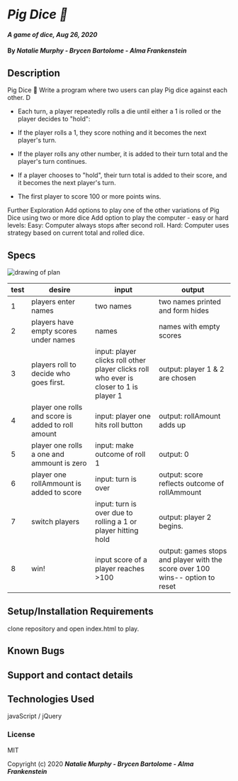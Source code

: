 # _Pig Dice 🎲_

#### _A game of dice, Aug 26, 2020_

#### By _**Natalie Murphy - Brycen Bartolome - Alma Frankenstein**_

## Description

Pig Dice 🎲
Write a program where two users can play Pig dice against each other. D

- Each turn, a player repeatedly rolls a die until either a 1 is rolled or the player decides to "hold":

- If the player rolls a 1, they score nothing and it becomes the next player's turn.

- If the player rolls any other number, it is added to their turn total and the player's turn continues.

- If a player chooses to "hold", their turn total is added to their score, and it becomes the next player's turn.

- The first player to score 100 or more points wins.

Further Exploration
Add options to play one of the other variations of Pig Dice using two or more dice
Add option to play the computer - easy or hard levels:
Easy: Computer always stops after second roll.
Hard: Computer uses strategy based on current total and rolled dice.

## Specs

![drawing of plan](imgs/aww-board(1).png)

| test | desire                                             | input                                                                                  | output                                                                        |
| ---- | -------------------------------------------------- | -------------------------------------------------------------------------------------- | ----------------------------------------------------------------------------- |
| 1    | players enter names                                | two names                                                                              | two names printed and form hides                                              |
| 2    | players have empty scores under names              | names                                                                                  | names with empty scores                                                       |
| 3    | players roll to decide who goes first.             | input: player clicks roll other player clicks roll who ever is closer to 1 is player 1 | output: player 1 & 2 are chosen                                               |
| 4    | player one rolls and score is added to roll amount | input: player one hits roll button                                                     | output: rollAmount adds up                                                    |
| 5    | player one rolls a one and ammount is zero         | input: make outcome of roll 1                                                          | output: 0                                                                     |
| 6    | player one rollAmmount is added to score           | input: turn is over                                                                    | output: score reflects outcome of rollAmmount                                 |
| 7    | switch players                                     | input: turn is over due to rolling a 1 or player hitting hold                          | output: player 2 begins.                                                      |
| 8    | win!                                               | input score of a player reaches >100                                                   | output: games stops and player with the score over 100 wins-- option to reset |

## Setup/Installation Requirements

clone repository and open index.html to play.

## Known Bugs

## Support and contact details

## Technologies Used

javaScript / jQuery

### License

MIT

Copyright (c) 2020 **_Natalie Murphy - Brycen Bartolome - Alma Frankenstein_**
